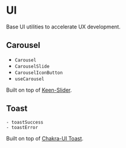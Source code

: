 # UI

Base UI utilities to accelerate UX development.

## Carousel

- `Carousel`
- `CarouselSlide`
- `CarouselIconButton`
- `useCarousel`

Built on top of [Keen-Slider](https://keen-slider.io/).

## Toast

```
- toastSuccess
- toastError
```

Built on top of [Chakra-UI Toast](https://chakra-ui.com/docs/components/feedback/toast).
